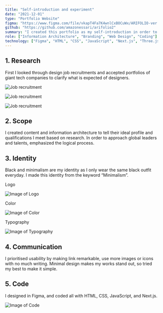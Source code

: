 ```yaml
---
title: "Self-introduction and experiment"
date: "2021-12-01"
type: "Portfolio Website"
figma: "https://www.figma.com/file/vkapT4Fa7K4wnlCxBOCuWx/ARIFOLIO-ver.2?node-id=403%3A432"
github: "https://github.com/amazonessari/arifolio2"
summary: "I created this portfolio as my self-introduction in order to connect with global leaders and talents. In this project I do everything from making contents to coding my design. This is also to experiment new design and technologies."
role: ["Information Architecture", "Branding", "Web Design", "Coding"]
technology: ["Figma", "HTML", "CSS", "JavaScript", "Next.js", "Three.js"]
---
```


## 1. Research
First I looked through design job recruitments and accepted portfolios of giant tech companies to clarify what is expected of designers. 

![Job recruitment](/arifolio2/research_1.png)

![Job recruitment](/arifolio2/research_2.png)

![Job recruitment](/arifolio2/research_3.png)


## 2. Scope
I created content and information architecture to tell their ideal profile and qualifications I meet based on research.
In order to approach global leaders and talents, emphasized the logical process.


## 3. Identity
Black and minimalism are my identity as I only wear the same black outfit everyday. I made this identity from the keyword “Minimalism”.

Logo

![Image of Logo](/arifolio2/1.svg)

Color

![Image of Color](/arifolio2/2.svg)


Typography

![Image of Typography](/arifolio2/3.svg)


## 4. Communication
I prioritised usability by making link remarkable, use more images or icons with no much writing. Minimal design makes my works stand out, so tried my best to make it simple.



## 5. Code
I designed in Figma, and coded all with HTML, CSS, JavaScript, and Next.js.

![Image of Code](/arifolio2/code.png)